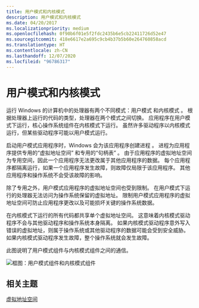 ```yaml
---
title: 用户模式和内核模式
description: 用户模式和内核模式
ms.date: 04/20/2017
ms.localizationpriority: medium
ms.openlocfilehash: 0f90b6f01e5f2fdc2435b6e5cb22411726d52e47
ms.sourcegitcommit: 418e6617e2a695c9cb4b37b5b60e264760858acd
ms.translationtype: HT
ms.contentlocale: zh-CN
ms.lasthandoff: 12/07/2020
ms.locfileid: "96786317"
---
```

# <a name="user-mode-and-kernel-mode"></a>用户模式和内核模式


运行 Windows 的计算机中的处理器有两个不同模式：用户模式  和内核模式  。 根据处理器上运行的代码的类型，处理器在两个模式之间切换。 应用程序在用户模式下运行，核心操作系统组件在内核模式下运行。 虽然许多驱动程序以内核模式运行，但某些驱动程序可能以用户模式运行。

启动用户模式应用程序时，Windows 会为该应用程序创建进程  。 进程为应用程序提供专用的“虚拟地址空间”  和专用的“句柄表”  。 由于应用程序的虚拟地址空间为专用空间，因此一个应用程序无法更改属于其他应用程序的数据。 每个应用程序都隔离运行，如果一个应用程序发生故障，则故障仅局限于该应用程序。 其他应用程序和操作系统不会受该故障的影响。

除了专用之外，用户模式应用程序的虚拟地址空间也受到限制。 在用户模式下运行的处理器无法访问为操作系统保留的虚拟地址。 限制用户模式应用程序的虚拟地址空间可防止应用程序更改以及可能损坏关键的操作系统数据。

在内核模式下运行的所有代码都共享单个虚拟地址空间。 这意味着内核模式驱动程序不会与其他驱动程序和操作系统本身隔离。 如果内核模式驱动程序意外写入错误的虚拟地址，则属于操作系统或其他驱动程序的数据可能会受到安全威胁。 如果内核模式驱动程序发生故障，整个操作系统就会发生故障。

此图说明了用户模式组件与内核模式组件之间的通信。

![框图：用户模式组件和内核模式组件](images/userandkernelmode01.png)

## <a name="span-idrelated_topicsspanrelated-topics"></a><span id="related_topics"></span>相关主题


[虚拟地址空间](virtual-address-spaces.md)

 

 






